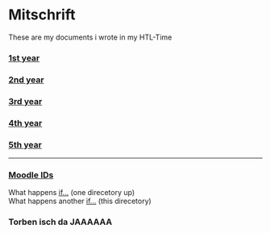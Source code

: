 # Mitschrift
These are my documents i wrote in my HTL-Time

### [1st year](./1/README.md)
### [2nd year](./2/README.md)
### [3rd year](./3/README.md)
### [4th year](./4/README.md)
### [5th year](./5/README.md)

---

### [Moodle IDs](./moodle/ID.md)

What happens [if...](./..) (one direcetory up)<br>
What happens another [if...](./.) (this direcetory)
### Torben isch da JAAAAAA
